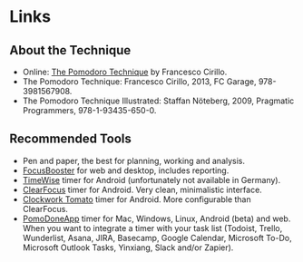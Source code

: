 # Links

## About the Technique

* Online: [The Pomodoro Technique](https://cirillocompany.de/pages/pomodoro-technique) by Francesco Cirillo.
* The Pomodoro Technique: Francesco Cirillo, 2013, FC Garage, 978-3981567908.
* The Pomodoro Technique Illustrated: Staffan Nöteberg, 2009, Pragmatic Programmers, 978-1-93435-650-0.

## Recommended Tools

* Pen and paper, the best for planning, working and analysis.
* [FocusBooster](https://www.focusboosterapp.com) for web and desktop, includes reporting.
* [TimeWise](https://play.google.com/store/apps/details?id=com.yshlabs.timewise) timer for Android (unfortunately not available in Germany).
* [ClearFocus](https://play.google.com/store/apps/details?id=personal.andreabasso.clearfocus) timer for Android. Very clean, minimalistic interface.
* [Clockwork Tomato](https://play.google.com/store/apps/details?id=net.phlam.android.clockworktomato) timer for Android. More configurable than ClearFocus.
* [PomoDoneApp](https://pomodoneapp.com/) timer for Mac, Windows, Linux, Android (beta) and web. When you want to integrate a timer with your task list (Todoist, Trello, Wunderlist, Asana, JIRA, Basecamp, Google Calendar, Microsoft To-Do, Microsoft Outlook Tasks, Yinxiang, Slack and/or Zapier).
